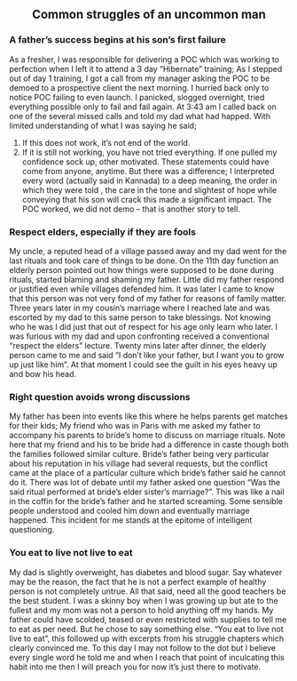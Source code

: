 <html>
<H2> <center>Common struggles of an uncommon man </center></H2>
<body><p> <h3>A father’s success begins at his son’s first failure</h3>
  
As a fresher, I was responsible for delivering a POC which was working to perfection when I left it to attend a 3 day “Hibernate” training; As I stepped out of day 1 training, I got a call from my manager asking the POC to be demoed to a prospective client the next morning. I hurried back only to notice POC failing to even launch. I panicked, slogged overnight, tried everything possible only to fail and fail again. At 3:43 am I called back on one of the several missed calls and told my dad what had happed.
With limited understanding of what I was saying he said;
1.	If this does not work, it’s not end of the world.
2.	If it is still not working, you have not tried everything. 
If one pulled my confidence sock up, other motivated.
These statements could have come from anyone, anytime. But there was a difference; I interpreted every word (actually said in Kannada) to a deep meaning, the order in which they were told , the care in the tone and slightest of hope while conveying that his son will crack this made a significant impact.
The POC worked, we did not demo – that is another story to tell.

 <h3>Respect elders, especially if they are fools</h3>
 
My uncle, a reputed head of a village passed away and my dad went for the last rituals and took care of things to be done. On the 11th day function an elderly person pointed out how things were supposed to be done during rituals, started blaming and shaming my father. Little did my father respond or justified even while villages defended him. It was later I came to know that this person was not very fond of my father for reasons of family matter. 
Three years later in my cousin’s marriage where I reached late and was escorted by my dad to this same person to take blessings. Not knowing who he was I did just that out of respect for his age only learn who later. I was furious with my dad and upon confronting received a conventional “respect the elders” lecture. Twenty mins later after dinner, the elderly person came to me and said “I don’t like your father, but I want you to grow up just like him”. At that moment I could see the guilt in his eyes heavy up and bow his head. 

<h3>Right question avoids wrong discussions</h3>
My father has been into events like this where he helps parents get matches for their kids; My friend who was in Paris with me asked my father to accompany his parents to bride’s home to discuss on marriage rituals. Note here that my friend and his to be bride had a difference in caste though both the families followed similar culture. Bride’s father being very particular about his reputation in his village had several requests, but the conflict came at the place of a particular culture which bride’s father said he cannot do it. There was lot of debate until my father asked one question “Was the said ritual performed at bride’s elder sister’s marriage?”. This was like a nail in the coffin for the bride’s father and he started screaming. Some sensible people understood and cooled him down and eventually marriage happened.
This incident for me stands at the epitome of intelligent questioning.  

<h3>You eat to live not live to eat</h3>
My dad is slightly overweight, has diabetes and blood sugar. Say whatever may be the reason, the fact that he is not a perfect example of healthy person is not completely untrue. All that said, need all the good teachers be the best student.
I was a skinny boy when I was growing up but ate to the fullest and my mom was not a person to hold anything off my hands. My father could have scolded, teased or even restricted with supplies to tell me to eat as per need. But he chose to say something else.
“You eat to live not live to eat”, this followed up with excerpts from his struggle chapters which clearly convinced me. To this day I may not follow to the dot but I believe every single word he told me and when I reach that point of inculcating this habit into me then I will preach you for now it’s just there to motivate. 
</p> </body>
</html>
